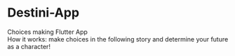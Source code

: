 # Destini-App
Choices making Flutter App  
How it works: make choices in the following story and determine your future as a character!
